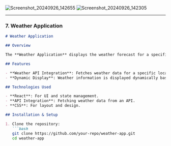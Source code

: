 
![Screenshot_20240926_142655](https://github.com/user-attachments/assets/ad1859b1-eefb-4df2-98b9-c1ad2c306536)
![Screenshot_20240926_142305](https://github.com/user-attachments/assets/039d0fc1-029d-4cdc-b545-2cd90008fb42)

---

### 7. **Weather Application**

```markdown
# Weather Application

## Overview

The **Weather Application** displays the weather forecast for a specific location by fetching data from an external weather API.

## Features

- **Weather API Integration**: Fetches weather data for a specific location.
- **Dynamic Display**: Weather information is displayed dynamically based on user input.

## Technologies Used

- **React**: For UI and state management.
- **API Integration**: Fetching weather data from an API.
- **CSS**: For layout and design.

## Installation & Setup

1. Clone the repository:
   ```bash
   git clone https://github.com/your-repo/weather-app.git
   cd weather-app
